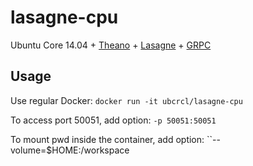 lasagne-cpu
============

Ubuntu Core 14.04 + [Theano](http://www.deeplearning.net/software/theano/) + [Lasagne](http://lasagne.readthedocs.org/) + [GRPC](https://grpc.io/docs/tutorials/basic/python.html)


Usage
-----
Use regular Docker: ``docker run -it ubcrcl/lasagne-cpu``

To access port 50051, add option: ``-p 50051:50051``

To mount pwd inside the container, add option: ``--volume=$HOME:/workspace

